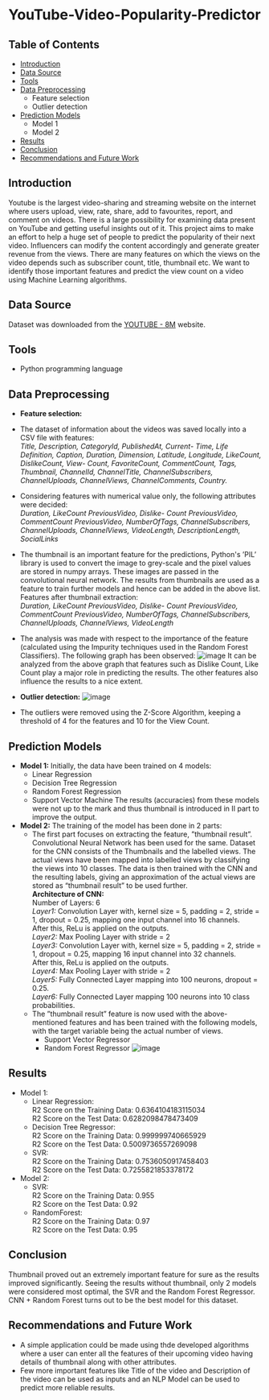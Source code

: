 # YouTube-Video-Popularity-Predictor

<!-- TABLE OF CONTENTS -->
## Table of Contents

* [Introduction](#introduction)
* [Data Source](#data-source)
* [Tools](#tools)
* [Data Preprocessing](#data-preprocessing) 
  * Feature selection
  * Outlier detection
* [Prediction Models](#prediction-models)
  * Model 1
  * Model 2
* [Results](#Results)
* [Conclusion](#Conclusion)
* [Recommendations and Future Work](#recommendations-and-future-work)

<!-- INTRODUCTION -->
## Introduction

Youtube is the largest video-sharing and streaming website on the internet where users upload, view, rate, share, add to favourites, report, and comment on videos. There is a large possibility for examining data present on YouTube and getting useful insights out of it. This project aims to make an effort to help a huge set of people to predict the popularity of their next video. Influencers can modify the content accordingly and generate greater revenue from the views. There are many features on which the views on the video depends such as subscriber count, title, thumbnail etc. We want to identify those important features and predict the view count on a video using Machine Learning algorithms.

<!--DATA SOURCE-->
## Data Source

Dataset was downloaded from the [YOUTUBE - 8M](https://research.google.com/youtube8m/index.html) website.

<!--TOOLS-->
## Tools
* Python programming language

<!--DATA PREPROCESSING-->
## Data Preprocessing
* **Feature selection:**
* The dataset of information about the videos was saved locally into a CSV file with features: <br/>
*Title, Description, CategoryId, PublishedAt, Current-
Time, Life Definition, Caption, Duration, Dimension,
Latitude, Longitude, LikeCount, DislikeCount, View-
Count, FavoriteCount, CommentCount, Tags, Thumbnail,
ChannelId, ChannelTitle, ChannelSubscribers, ChannelUploads,
ChannelViews, ChannelComments, Country.* <br/>
* Considering features with numerical value only, the following
attributes were decided: </br>
*Duration, LikeCount PreviousVideo, Dislike-
Count PreviousVideo, CommentCount PreviousVideo,
NumberOfTags, ChannelSubscribers, ChannelUploads,
ChannelViews, VideoLength, DescriptionLength, SocialLinks*
* The thumbnail is an important
feature for the predictions, Python's
’PIL’ library is used to convert the image to
grey-scale and the pixel values are stored in numpy arrays.
These images are passed in the convolutional
neural network. The results from thumbnails are used as a
feature to train further models and hence can be added in
the above list.
Features after thumbnail extraction: <br/>
*Duration, LikeCount PreviousVideo, Dislike-
Count PreviousVideo, CommentCount PreviousVideo,
NumberOfTags, ChannelSubscribers, ChannelUploads,
ChannelViews, VideoLength*
* The analysis was made with respect to the importance of
the feature (calculated using the Impurity techniques used
in the Random Forest Classifiers). The following graph has
been observed:
![image](https://user-images.githubusercontent.com/81852314/120921273-93d33b00-c6e0-11eb-8603-249e1b8c5d37.png)
It can be analyzed from the above graph that features
such as Dislike Count, Like Count play a major role in
predicting the results. The other features also influence the
results to a nice extent.

* **Outlier detection:**
![image](https://user-images.githubusercontent.com/81852314/120921307-b8c7ae00-c6e0-11eb-8e4f-77ef668f226e.png)
* The outliers were removed using the Z-Score Algorithm, keeping a threshold
of 4 for the features and 10 for the View Count. 

<!-- PREDICTION MODELS-->
## Prediction Models
* **Model 1:** Initially, the data have been trained on 4 models:
  * Linear Regression
  * Decision Tree Regression
  * Random Forest Regression
  * Support Vector Machine
  The results (accuracies) from these models were
not up to the mark and thus thumbnail is introduced in II
part to improve the output.
* **Model 2:**  The training of the model has been done in 2 parts: <br/>
  * The first part focuses on extracting the feature, ”thumbnail
result”. Convolutional Neural Network has been
used for the same. Dataset for the CNN consists of the
Thumbnails and the labelled views. The actual views
have been mapped into labelled views by classifying the
views into 10 classes. The data is then trained with the
CNN and the resulting labels, giving an approximation of
the actual views are stored as “thumbnail result” to be used
further. <br/>
  **Architecture of CNN:** <br/>
Number of Layers: 6 <br/>
*Layer1:* Convolution Layer with, kernel size = 5, padding
= 2, stride = 1, dropout = 0.25, mapping one input channel
into 16 channels. <br/>
After this, ReLu is applied on the outputs.<br/>
*Layer2:* Max Pooling Layer with stride = 2 <br/>
*Layer3:* Convolution Layer with, kernel size = 5,
padding = 2, stride = 1, dropout = 0.25, mapping 16 input
channel into 32 channels.<br/>
After this, ReLu is applied on the outputs.<br/>
*Layer4:* Max Pooling Layer with stride = 2<br/>
*Layer5:* Fully Connected Layer mapping into 100
neurons, dropout = 0.25.<br/>
*Layer6:* Fully Connected Layer mapping 100 neurons
into 10 class probabilities. <br/>
  * The ”thumbnail result” feature is now used with
the above-mentioned features and has been trained with the
following models, with the target variable being the actual
number of views.
    * Support Vector Regressor
    * Random Forest Regressor
 ![image](https://user-images.githubusercontent.com/81852314/120922056-aea7ae80-c6e4-11eb-8516-a98ac286be7b.png)

<!--RESULTS-->
## Results
* Model 1:
  * Linear Regression: <br/>
R2 Score on the Training Data: 0.6364104183115034 <br/>
R2 Score on the Test Data: 0.6282098478473409 <br/>
  * Decision Tree Regressor: <br/>
R2 Score on the Training Data: 0.999999740665929 <br/>
R2 Score on the Test Data: 0.5009736557269098  <br/>
  * SVR: <br/>
R2 Score on the Training Data: 0.7536050917458403 <br/>
R2 Score on the Test Data: 0.7255821853378172 <br/>
* Model 2:  <br/>
  * SVR:  <br/>
R2 Score on the Training Data: 0.955  <br/>
R2 Score on the Test Data: 0.92  <br/>
  * RandomForest:  <br/>
R2 Score on the Training Data: 0.97  <br/>
R2 Score on the Test Data: 0.95  <br/>

<!-- CONCLUSION-->
## Conclusion
Thumbnail proved out an extremely important feature
for sure as the results improved significantly.
Seeing the results without thumbnail, only 2 models
were considered most optimal, the SVR and the Random
Forest Regressor.
CNN + Random Forest turns out to be the best model
for this dataset.

<!--RECOMMENDATION AND FUTURE WORK-->
## Recommendations and Future Work
* A simple application could be made using thde developed algorithms
where a user can enter all the features of their upcoming
video having details of thumbnail along with other
attributes.
* Few more important features like
Title of the video and Description of the video can be used as inputs and an NLP Model can be used to predict more reliable results.

